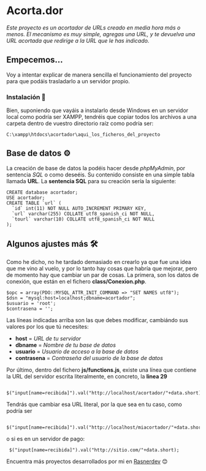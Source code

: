 # Acorta.dor
_Este proyecto es un acortador de URLs creado en media hora más o menos. El mecanismo es muy simple, agregas una URL, y te devuelva una URL acortada que redirige a la URL que le has indicado._

## Empecemos...
Voy a intentar explicar de manera sencilla el funcionamiento del proyecto para que podáis trasladarlo a un servidor propio.

### Instalación 🔧
Bien, suponiendo que vayáis a instalarlo desde Windows en un servidor local como podría ser XAMPP, tendréis que copiar todos los archivos a una carpeta dentro de vuestro directorio raíz como podría ser: 
```
C:\xampp\htdocs\acortador\aqui_los_ficheros_del_proyecto
```

## Base de datos ⚙️
La creación de base de datos la podéis hacer desde *phpMyAdmin*, por sentencia *SQL* o como deseéis. Su contenido consiste en una simple tabla llamada **URL**. La **sentencia SQL** para su creación sería la siguiente: 
```
CREATE database acortador; 
USE acortador; 
CREATE TABLE `url` (
  `id` int(11) NOT NULL AUTO_INCREMENT PRIMARY KEY,
  `url` varchar(255) COLLATE utf8_spanish_ci NOT NULL,
  `tourl` varchar(10) COLLATE utf8_spanish_ci NOT NULL
);
```
## Algunos ajustes más 🛠️
Como he dicho, no he tardado demasiado en crearlo ya que fue una idea que me vino al vuelo, y por lo tanto hay cosas que habría que mejorar, pero de momento hay que cambiar un par de cosas. La primera, son los datos de conexión, que están en el fichero **class/Conexion.php**. 
```
$opc = array(PDO::MYSQL_ATTR_INIT_COMMAND => "SET NAMES utf8");
$dsn = "mysql:host=localhost;dbname=acortador";
$usuario = 'root';
$contrasena = '';
````
Las líneas indicadas arriba son las que debes modificar, cambiándo sus valores por los que tú necesites: 
* **host** = *URL de tu servidor*
* **dbname** = *Nombre de tu base de datos*
* **usuario** = *Usuario de acceso a la base de datos*
* **contrasena** = *Contraseña del usuario de la base de datos*

Por último, dentro del fichero **js/functions.js**, existe una línea que contiene la URL del servidor escrita literalmente, en concreto, la **linea 29**
```
 $("input[name=recibida]").val("http://localhost/acortador/"+data.short);
```
Tendrás que cambiar esa URL literal, por la que sea en tu caso, como podría ser
```
 $("input[name=recibida]").val("http://localhost/miacortador/"+data.short);
```
o si es en un servidor de pago: 
```
 $("input[name=recibida]").val("http://sitio.com/"+data.short);
```

Encuentra más proyectos desarrollados por mi en [Rasnerdev](https://github.com/rasnerdev) 😊

